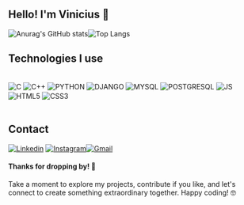 ## Hello! I'm Vinicius 👋

![Anurag's GitHub stats](https://github-readme-stats.vercel.app/api?username=Vini-Akio&show_icons=true&theme=tokyonight)![Top Langs](https://github-readme-stats.vercel.app/api/top-langs/?username=VIni-Akio&layout=compact)

## Technologies I use
<div style="display: inline_block"><br/>
<img align="center" alt="C" src = "https://img.shields.io/badge/C-00599C?style=for-the-badge&logo=c&logoColor=white" />
<img align="center" alt="C++" src = "https://img.shields.io/badge/C%2B%2B-00599C?style=for-the-badge&logo=c%2B%2B&logoColor=white" />
<img align="center" alt="PYTHON" src = "https://img.shields.io/badge/Python-14354C?style=for-the-badge&logo=python&logoColor=white" />
<img align="center" alt="DJANGO" src = "https://img.shields.io/badge/Django-092E20?style=for-the-badge&logo=django&logoColor=white" />
<img align="center" alt="MYSQL" src = "https://img.shields.io/badge/MySQL-00000F?style=for-the-badge&logo=mysql&logoColor=white" />
<img align="center" alt="POSTGRESQL" src = "https://img.shields.io/badge/PostgreSQL-316192?style=for-the-badge&logo=postgresql&logoColor=white" />
<img align="center" alt="JS" src = "https://img.shields.io/badge/JavaScript-F7DF1E?style=for-the-badge&logo=javascript&logoColor=black" />
<img align="center" alt="HTML5" src = "https://img.shields.io/badge/HTML5-E34F26?style=for-the-badge&logo=html5&logoColor=white" />
<img align="center" alt="CSS3" src = "https://img.shields.io/badge/CSS3-1572B6?style=for-the-badge&logo=css3&logoColor=white" />
<br/><br/>

## Contact 

[![Linkedin](https://img.shields.io/badge/LinkedIn-0077B5?style=for-the-badge&logo=linkedin&logoColor=white)](https://www.linkedin.com/in/viniciusakiohayashi/)
[![Instagram](https://img.shields.io/badge/Instagram-E4405F?style=for-the-badge&logo=instagram&logoColor=white)](https://www.linkedin.com/in/viniciusakiohayashi/)[![Gmail](https://img.shields.io/badge/Gmail-D14836?style=for-the-badge&logo=gmail&logoColor=white)](mailto:vinicius.akio17@gmail.com)

#### Thanks for dropping by! 🤝   

Take a moment to explore my projects, contribute if you like, and let's connect to create something extraordinary together. Happy coding! 🤓
